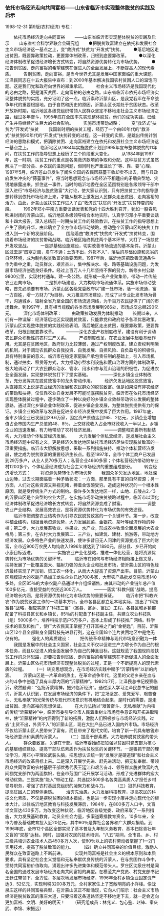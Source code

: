 ### 依托市场经济走向共同富裕——山东省临沂市实现整体脱贫的实践及启示

1998-12-31
第9版(农村经济)
专栏：

　　依托市场经济走向共同富裕
　　——山东省临沂市实现整体脱贫的实践及启示
　　山东省社会科学界联合会研究组
　　●把脱贫致富建立在依托和发展社会主义市场经济这一基点之上，变“救济式”扶贫为“开发式”扶贫。
　　●落后地区走出贫困，既要靠政策拉动，更要靠体制改革，归根到底要靠改革。
　　●以深化经济体制改革促进经济增长方式转变，将自然资源优势转化为市场优势。
　　●把告别贫困、走向富裕的希望建筑在促进人的全面发展上，不断提高人的现代素质。
　　告别贫困，走向富裕，是当今世界尤其是发展中国家面临的重大课题。江泽民同志在十五大报告中宣布：到2000年基本解决我国农村贫困人口的温饱问题。这是我们党和政府向世界的郑重承诺。
　　社会主义市场经济是我国现代化的必由之路，更是消灭贫困、走向富裕的必由之路。山东省临沂市依托市场经济实现整体脱贫的实践，充分证明了这一点。临沂素称沂蒙山区，是我党我军在革命战争年代的重要根据地。由于自然和历史的原因，沂蒙山区长期处于贫困状态。改革开放新时期，临沂地区各级党组织带领人民群众坚定不移地走社会主义市场经济之路，经过多年奋斗，1995年底在全国率先实现整体脱贫。他们的成功实践，已经产生并将继续产生巨大的社会影响。
　　实施市场带动战略：
　　变“救济式”扶贫为“开发式”扶贫
　　我国新时期的扶贫工程，经历了一个由80年代的“救济式”扶贫到90年代的“开发式”扶贫转变的过程。这一转变的实质，是跳出传统计划经济的思路和模式，把消除贫困、走向富裕建立在依托和发展社会主义市场经济这一基点之上。
　　临沂地区从1984年实施脱贫计划到1995年宣布整体脱贫的11年间，在扶贫工作的指导思想上经历了三个阶段重大变化。
　　从1984年到1987年，这一时期，扶贫工作的重点是各类救济款项的争取和分配。这种扶贫方式虽然解决了一部分县、乡农民的温饱问题，但同时也严重滋长了“等、靠、要”心理。1987年5月，临沂苍山县发生了闻名全国的农民因蒜薹丰收却卖不出去，而与县政府发生冲突的“蒜薹事件”，将当时思想观念与市场经济不相适应的矛盾典型地、尖锐地暴露出来。抓住这一事件，当时的临沂地委在全区范围特别是各级领导干部中深入进行“市场经济与脱贫致富”大讨论，使大家认识到，只有把扶贫工作的指导思想转移到依托市场经济上来，才能从根本上激发出人民群众走出贫困、走向富裕的活力。由此，沂蒙山区扶贫工作进入了由“救济式”扶贫向“开发式”扶贫转变的阶段。
　　1992年邓小平南方重要谈话发表和党的十四大胜利召开，犹如一股春风吹进封闭的沂蒙山区。临沂地区各级领导结合本地实际，认真学习邓小平重要谈话和十四大报告，深入总结前一时期扶贫工作的经验教训，在扶贫工作的指导思想上产生了质的升华，由此确立了全方位市场带动战略，推动整个沂蒙山区的扶贫工作进入到一个新的发展阶段。
　　围绕着由“救济式”扶贫向“开发式”扶贫转变，围绕着市场经济的扶贫带动战略，临沂地区始终抓住两个基本环节，大打了一场扶贫开发攻坚战。
　　一是抓基础设施建设，切实改善市场流通的基本条件。沂蒙山区过去是“四塞之崮，舟车不通；土货不出，外货不入”，落后的基础设施和恶劣的自然环境，成为制约脱贫致富的重要因素。1987年后，临沂地区把改善流通条件作为重中之重，动员群众，艰苦奋斗，集中解决水、电、路等基础设施问题，为发展市场经济创造良好条件。经过上百万人十几年坚持不懈的努力，新修乡村公路9800公里，实现村村通车。建一条公路，就形成一条产业聚集带，带动一片传统农业走向市场。
　　二是抓市场建设，大力构筑市场流通体系。实施市场带动战略，首先必须要有市场。沂蒙山区各级党委政府以“建一处市场，活一地流通，富一方百姓，增一方财力”为目标，大力推进市场建设，形成了以专业批发市场为骨干，沟通城乡、辐射全省乃至全国的市场流通网络，为千百万农民提供了广阔的市场舞台。到1997年，具有相当规模的各类市场发展到966处，市场成交总额290亿元。
　　深化市场体制改革：
　　由政策拉动发展为体制推动
　　长期以来，人们有一种误解：经济落后地区实现脱贫致富，只能靠党和政府给予各项优惠政策。沂蒙山区实现整体脱贫的实践经验表明，落后地区走出贫困，既要靠政策，更要靠改革，归根到底要靠改革。
　　———深化农业产权制度改革，建设有利于调动农民群众积极性的农村生产关系。
　　产权制度改革，在农业发展中起着基础作用。尤其是在贫困地区，政府财力比较薄弱，通过产权制度改革，建立责权利明晰的机制，对于调动农民群众自我投资、自我发展、自担风险、自负盈亏的积极性，具有特别重要的意义。临沂市在稳定家庭联产承包责任制的基础上，引入市场机制，通过拍卖、租赁等方式，大力推动小型水利设施和荒山治理方面的体制改革，极大地调动了广大农民群众治水、管水、用水和参与荒山治理的积极性，为促进农业全面发展，实现整体脱贫打下了坚实基础。
　　———深化乡镇企业体制改革，充分发挥其在脱贫致富中的龙头带动作用。
　　经济欠发达地区脱贫致富，从直接意义上说是农业经济的发展和农民群众的脱贫致富。但是如果没有非农经济的带动和扶持，仅仅靠农业自身发展不可能彻底摆脱贫穷。临沂市在依托市场经济实现整体脱贫过程中，逐步确立了一种以良好的乡镇企业效益带动农业发展的整体思路，通过深化乡镇企业体制改革，促进乡镇企业发展，为整体脱贫提供有力的保证。乡镇企业的改革与发展在促进全市经济发展中发挥了巨大作用。1997年底，全市乡镇企业已发展到29.6万家，固定资产原值达到165．2亿元，乡镇企业增加值占全市国内生产总值的48．8％，上交财政收入占全市财政收入一半以上。乡镇企业的迅速发展，有力地带动了农村经济发展。
　　———调整和完善所有制结构，大力推动个体私营经济发展。
　　大力发展个体私营经济，是发展社会主义市场经济题中应有之义，更是经济欠发达地区依托市场经济尽快实现脱贫致富的一项重要措施。临沂市大胆解放思想，采取一系列措施扶持、推动个体私营经济发展，使之成为脱贫致富的重要经济生长点。截至1997年，全市个体工商户已发展到29万多户，从业人员70多万人；私营企业4660多家；个体私营经济带动的专业村1200多个。个体私营经济成为社会主义市场经济的重要组成部分。
　　转变经济增长方式：
　　将资源优势转化为市场优势
　　我国众多欠发达地区，地处深山边陲，过去长期面临着一种矛盾状况：一方面，那里具有丰富的自然资源；另一方面，人们对这些资源又熟视无睹，捧着金饭碗受穷。造成这种状况的一个根本性原因，就是受传统生产方式的制约。像许多欠发达地区一样，山地、丘陵占2／3的沂蒙山区是个典型的农业大区。在实施市场带动扶贫战略过程中，临沂市以深化经济体制改革促进经济增长方式转变，将自然资源变成了财富。
　　———调整农业产业结构，发展高效农业，是将资源优势转化为市场优势的有效途径。
　　临沂市把调整农业结构作为引导农民脱贫致富的一个关键环节。第一步，改变种植业结构，根据当地资源优势，大力发展蔬菜、金银花、茶叶等经济作物的种植；第二步，大力发展畜牧业、林果业、水产业，形成农林牧渔全面发展的大农业格局；第三步，在农村大力发展第二、三产业，如建筑、建材、旅游等，带动地方经济发展。众多特色产业的快速发展，使许多昔日无人问津的资源变成了巨大的财富，全市近900万农民人均纯收入1996年就达到了1890元，部分县、乡已开始向小康目标迈进。
　　———实施农业产业化战略，推进一体化经营，是将资源优势转化为市场优势的关键环节。
　　临沂市在如何与市场经济相衔接上做文章，扶持发展了一批覆盖面大、辐射力强的龙头企业和批发市场，使沂蒙山区的特色经济最终实现了产加销、贸工农一体化，从而大大提高了资源产出率。目前，沂蒙山区规模较大的农副产品加工龙头企业已达700多家，大型农产品批发交易市场140多处，全区85％的大宗农副产品通过中介组织销售，由其带动的产业链年总产值100多亿元，直接受益的农民近300万人。
　　———落实“科教兴国”战略，提高经济增长内涵，是将资源优势转化为市场优势的重要保证。
　　临沂市把“科教兴农”作为脱贫致富工作的一项基本方针。全市各县区都立足本地实际，提出了“科技富县”战略，相应实施了“科技三富”（富县、富乡、富民）工程。各县区和乡镇都配备了科技县区长和乡镇长，85％的村配备了科技副主任，共建立农业科技队（组）5000多个，培养科技示范户5万多户，基本上形成了科技推广网络。科学技术的普及和推广，使广大农民真正掌握了打开富裕之门的“金钥匙”。目前，沂蒙山区12个县全部跻身全国科技先进县行列，这在全国18个连片贫困地区中是绝无仅有的。
　　强化人的素质建设：
　　把传统革命精神与现代市场意识融为一体
　　我国是发展中的社会主义国家，社会主义不仅以促进生产力增长作为自己的根本任务，而且以促进人的全面发展作为自己的神圣目标。这就规范了我国现阶段扶贫工作的总体思路，即要把告别贫困、走向富裕的希望建筑在不断促进人的全面发展上。沂蒙山区依托市场经济实现整体脱贫的过程，正是一个不断提高人的现代素质的过程。
　　（一）转变思想观念，在市场经济实践中赋予“沂蒙精神”以新的内涵。
　　沂蒙山区是一片革命的热土，在革命战争年代，这里的父老乡亲在血与火的斗争中创造了具有丰厚内涵的“沂蒙精神”。1992年7月，江泽民总书记视察临沂，欣然题词：“弘扬沂蒙精神，振兴临沂经济”。通过深入学习江泽民总书记的题词，沂蒙人认识到，在发展市场经济的条件下，把“立场坚定、爱党爱军、艰苦奋斗、无私奉献”的光荣传统与现代市场意识有机地结合起来，是时代的需要，是走出贫困、走向富裕的思想保证。
　　在大力弘扬以“艰苦奋斗、无私奉献”为内核的传统“沂蒙精神”中，临沂市委引导全市人民着重树立市场竞争意识和开拓进取精神，使“沂蒙精神”的内涵得到了新的拓展，激励人们积极参与市场经济实践。过去“土货不出，外货不入”的沂蒙山区，现在大批产品已进入国内外市场。市场经济不仅给沂蒙山区人民带来了富有，而且带来了现代文明，培育了新一代具有敏锐市场经济意识和素质的沂蒙人。
　　（二）提高干部素质，大力培养脱贫致富的带头人。
　　群众要致富，关键在干部。临沂市委始终把加强以贫困村党支部为核心的基层组织建设、提高干部队伍素质作为扶贫脱贫的关键环节。一是狠抓干部的理论学习，用邓小平理论武装头脑，把思想认识统一到“发展才是硬道理”和社会主义市场经济的改革目标上来。二是深入开展学先进、赶先进活动，把无私奉献、带领群众共同致富的农村基层干部优秀代表王廷江和艰苦奋斗、领导群众脱贫致富的九间棚党支部作为两面旗帜，在全市范围广泛开展学习活动，形成了先进群体的宏大带动优势。三是实施“能人”带动工程，共选拔3500多名各类高素质人才担任乡村领导职务，增强了农村基层党组织的凝聚力和战斗力。
　　（三）狠抓科技教育，提高贫困人口的整体素质。
　　治穷先治愚。大力发展科技教育，提高农民的科技文化素质，不仅是摆脱贫困的根本措施，也是进一步实现小康并走向现代化的根本大计。以往临沂地区教育与科技发展滞后，1984年，在800多万人口中，文盲半文盲达430多万。为改变这种状况，临沂地区各级党委、政府采取了一系列措施，大力发展基础教育，动员全社会力量，多渠道筹措教育资金。10多年来，全市为普及基础教育投入近20亿元，其中90％是靠社会各界和广大群众捐助。到1996年底，全市12个县区全部实现了基本普及九年制义务教育、基本扫除青壮年文盲的“双基”达标。同时，加强对农民的技术培训。“八五”期间，全市县、乡、村三级共培训农业技术人员450多万人次，使80％以上的农村劳动者掌握了1—2门实用技术，提高了脱贫致富的能力。
　　（四）确立共同富裕的价值目标，激励人民群众在致富道路上不断前进。
　　实现共同富裕是社会主义的根本原则和本质要求。具有坚定社会主义觉悟和无私奉献优良传统的沂蒙人，在与贫困作斗争中，坚持共同富裕价值取向，涌现出许多先进集体和模范带头人。罗庄区沈泉庄村是闻名全国的通过发展市场经济走向共同富裕的典型。在模范共产党员、村党支部书记王廷江带领下，全方位、多层次地发展市场经济，1996年全村乡镇企业固定资产达3．52亿元，实现利税3200多万元，全村家家住上了宽敞明亮的小洋楼。像沈泉庄这样的共同富裕典型，在沂蒙山区正不断涌现，它向人们昭示：社会主义市场经济是脱贫致富的康庄大道，只要沿着这条道路坚定不移地走下去，就一定会迈向更加富裕、文明、美好的明天！
　　（研究组成员：林兆义、包心鉴、赵锋、秦庆武、李锦、宋振远）
